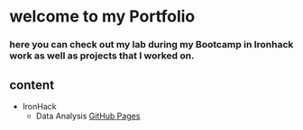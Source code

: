 # welcome to my Portfolio 


### here you can check out my lab during my Bootcamp in Ironhack work as well as projects that I worked on. 


## content 
- IronHack
  - Data Analysis [GitHub Pages](#https://github.com/sariiimmmm/Portfolio/blob/main/IronHack%20Projects/Lab%20Works/Data%20Analysis/.ipynb_checkpoints/Lab_Customer_Analysis_Case_Study(%20Sarina%20Masoumi%20OCT22%20)%20-checkpoint.ipynb)
